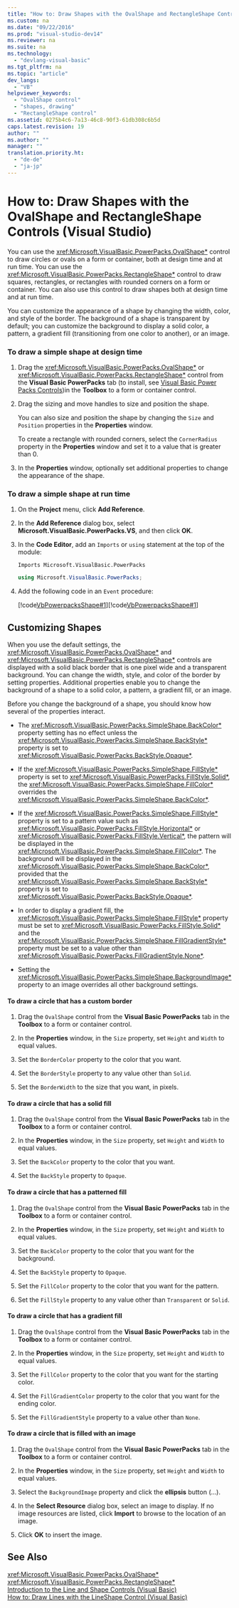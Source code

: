 ```yaml
---
title: "How to: Draw Shapes with the OvalShape and RectangleShape Controls (Visual Studio)"
ms.custom: na
ms.date: "09/22/2016"
ms.prod: "visual-studio-dev14"
ms.reviewer: na
ms.suite: na
ms.technology: 
  - "devlang-visual-basic"
ms.tgt_pltfrm: na
ms.topic: "article"
dev_langs: 
  - "VB"
helpviewer_keywords: 
  - "OvalShape control"
  - "shapes, drawing"
  - "RectangleShape control"
ms.assetid: 0275b4c6-7a13-46c8-90f3-61db308c6b5d
caps.latest.revision: 19
author: ""
ms.author: ""
manager: ""
translation.priority.ht: 
  - "de-de"
  - "ja-jp"
---
```

# How to: Draw Shapes with the OvalShape and RectangleShape Controls (Visual Studio)
You can use the <xref:Microsoft.VisualBasic.PowerPacks.OvalShape*> control to draw circles or ovals on a form or container, both at design time and at run time. You can use the <xref:Microsoft.VisualBasic.PowerPacks.RectangleShape*> control to draw squares, rectangles, or rectangles with rounded corners on a form or container. You can also use this control to draw shapes both at design time and at run time.  
  
 You can customize the appearance of a shape by changing the width, color, and style of the border. The background of a shape is transparent by default; you can customize the background to display a solid color, a pattern, a gradient fill (transitioning from one color to another), or an image.  
  
### To draw a simple shape at design time  
  
1.  Drag the <xref:Microsoft.VisualBasic.PowerPacks.OvalShape*> or <xref:Microsoft.VisualBasic.PowerPacks.RectangleShape*> control from the **Visual Basic PowerPacks** tab (to install, see [Visual Basic Power Packs Controls](../vs140/visual-basic-power-packs-controls.md))in the **Toolbox** to a form or container control.  
  
2.  Drag the sizing and move handles to size and position the shape.  
  
     You can also size and position the shape by changing the `Size` and `Position` properties in the **Properties** window.  
  
     To create a rectangle with rounded corners, select the `CornerRadius` property in the **Properties** window and set it to a value that is greater than 0.  
  
3.  In the **Properties** window, optionally set additional properties to change the appearance of the shape.  
  
### To draw a simple shape at run time  
  
1.  On the **Project** menu, click **Add Reference**.  
  
2.  In the **Add Reference** dialog box, select **Microsoft.VisualBasic.PowerPacks.VS**, and then click **OK**.  
  
3.  In the **Code Editor**, add an `Imports` or `using` statement at the top of the module:  
  
    ```vb#  
    Imports Microsoft.VisualBasic.PowerPacks  
    ```  
  
    ```c#  
    using Microsoft.VisualBasic.PowerPacks;  
    ```  
  
4.  Add the following code in an `Event` procedure:  
  
     [!code[VbPowerpacksShape#1](../vs140/codesnippet/CSharp/how-to--draw-shapes-with-the-ovalshape-and-rectangleshape-controls--visual-studio-_1.cs)][!code[VbPowerpacksShape#1](../vs140/codesnippet/VisualBasic/how-to--draw-shapes-with-the-ovalshape-and-rectangleshape-controls--visual-studio-_1.vb)]  
  
## Customizing Shapes  
 When you use the default settings, the <xref:Microsoft.VisualBasic.PowerPacks.OvalShape*> and <xref:Microsoft.VisualBasic.PowerPacks.RectangleShape*> controls are displayed with a solid black border that is one pixel wide and a transparent background. You can change the width, style, and color of the border by setting properties. Additional properties enable you to change the background of a shape to a solid color, a pattern, a gradient fill, or an image.  
  
 Before you change the background of a shape, you should know how several of the properties interact.  
  
-   The <xref:Microsoft.VisualBasic.PowerPacks.SimpleShape.BackColor*> property setting has no effect unless the <xref:Microsoft.VisualBasic.PowerPacks.SimpleShape.BackStyle*> property is set to <xref:Microsoft.VisualBasic.PowerPacks.BackStyle.Opaque*>.  
  
-   If the <xref:Microsoft.VisualBasic.PowerPacks.SimpleShape.FillStyle*> property is set to <xref:Microsoft.VisualBasic.PowerPacks.FillStyle.Solid*>, the <xref:Microsoft.VisualBasic.PowerPacks.SimpleShape.FillColor*> overrides the <xref:Microsoft.VisualBasic.PowerPacks.SimpleShape.BackColor*>.  
  
-   If the <xref:Microsoft.VisualBasic.PowerPacks.SimpleShape.FillStyle*> property is set to a pattern value such as <xref:Microsoft.VisualBasic.PowerPacks.FillStyle.Horizontal*> or <xref:Microsoft.VisualBasic.PowerPacks.FillStyle.Vertical*>, the pattern will be displayed in the <xref:Microsoft.VisualBasic.PowerPacks.SimpleShape.FillColor*>. The background will be displayed in the <xref:Microsoft.VisualBasic.PowerPacks.SimpleShape.BackColor*>, provided that the <xref:Microsoft.VisualBasic.PowerPacks.SimpleShape.BackStyle*> property is set to <xref:Microsoft.VisualBasic.PowerPacks.BackStyle.Opaque*>.  
  
-   In order to display a gradient fill, the <xref:Microsoft.VisualBasic.PowerPacks.SimpleShape.FillStyle*> property must be set to <xref:Microsoft.VisualBasic.PowerPacks.FillStyle.Solid*> and the <xref:Microsoft.VisualBasic.PowerPacks.SimpleShape.FillGradientStyle*> property must be set to a value other than <xref:Microsoft.VisualBasic.PowerPacks.FillGradientStyle.None*>.  
  
-   Setting the <xref:Microsoft.VisualBasic.PowerPacks.SimpleShape.BackgroundImage*> property to an image overrides all other background settings.  
  
#### To draw a circle that has a custom border  
  
1.  Drag the `OvalShape` control from the **Visual Basic PowerPacks** tab in the **Toolbox** to a form or container control.  
  
2.  In the **Properties** window, in the `Size` property, set `Height` and `Width` to equal values.  
  
3.  Set the `BorderColor` property to the color that you want.  
  
4.  Set the `BorderStyle` property to any value other than `Solid`.  
  
5.  Set the `BorderWidth` to the size that you want, in pixels.  
  
#### To draw a circle that has a solid fill  
  
1.  Drag the `OvalShape` control from the **Visual Basic PowerPacks** tab in the **Toolbox** to a form or container control.  
  
2.  In the **Properties** window, in the `Size` property, set `Height` and `Width` to equal values.  
  
3.  Set the `BackColor` property to the color that you want.  
  
4.  Set the `BackStyle` property to `Opaque`.  
  
#### To draw a circle that has a patterned fill  
  
1.  Drag the `OvalShape` control from the **Visual Basic PowerPacks** tab in the **Toolbox** to a form or container control.  
  
2.  In the **Properties** window, in the `Size` property, set `Height` and `Width` to equal values.  
  
3.  Set the `BackColor` property to the color that you want for the background.  
  
4.  Set the `BackStyle` property to `Opaque`.  
  
5.  Set the `FillColor` property to the color that you want for the pattern.  
  
6.  Set the `FillStyle` property to any value other than `Transparent` or `Solid`.  
  
#### To draw a circle that has a gradient fill  
  
1.  Drag the `OvalShape` control from the **Visual Basic PowerPacks** tab in the **Toolbox** to a form or container control.  
  
2.  In the **Properties** window, in the `Size` property, set `Height` and `Width` to equal values.  
  
3.  Set the `FillColor` property to the color that you want for the starting color.  
  
4.  Set the `FillGradientColor` property to the color that you want for the ending color.  
  
5.  Set the `FillGradientStyle` property to a value other than `None`.  
  
#### To draw a circle that is filled with an image  
  
1.  Drag the `OvalShape` control from the **Visual Basic PowerPacks** tab in the **Toolbox** to a form or container control.  
  
2.  In the **Properties** window, in the `Size` property, set `Height` and `Width` to equal values.  
  
3.  Select the `BackgroundImage` property and click the **ellipsis** button (...).  
  
4.  In the **Select Resource** dialog box, select an image to display. If no image resources are listed, click **Import** to browse to the location of an image.  
  
5.  Click **OK** to insert the image.  
  
## See Also  
 <xref:Microsoft.VisualBasic.PowerPacks.OvalShape*>   
 <xref:Microsoft.VisualBasic.PowerPacks.RectangleShape*>   
 [Introduction to the Line and Shape Controls (Visual Basic)](../vs140/introduction-to-the-line-and-shape-controls--visual-studio-.md)   
 [How to: Draw Lines with the LineShape Control (Visual Basic)](../vs140/how-to--draw-lines-with-the-lineshape-control--visual-studio-.md)